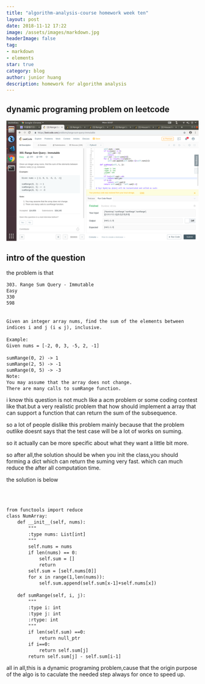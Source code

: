 ```yaml
---
title: "algorithm-analysis-course homework week ten"
layout: post
date: 2018-11-12 17:22
image: /assets/images/markdown.jpg
headerImage: false
tag:
- markdown
- elements
star: true
category: blog
author: junior huang
description: homework for algorithm analysis
---
```


## dynamic programing problem on leetcode

![](./image/leetcode-week-10.png)

## intro of the question

the problem is that
```
303. Range Sum Query - Immutable
Easy
330
598


Given an integer array nums, find the sum of the elements between indices i and j (i ≤ j), inclusive.

Example:
Given nums = [-2, 0, 3, -5, 2, -1]

sumRange(0, 2) -> 1
sumRange(2, 5) -> -1
sumRange(0, 5) -> -3
Note:
You may assume that the array does not change.
There are many calls to sumRange function.

```
i know this question is not much like a acm problem or some coding contest like that.but a very realistic problem that how should implement a array that can support a function that can return the sum of the subsequence.

so a lot of people dislike this problem mainly because that the problem outlike doesnt says that the test case will be a lot of works on suming.

so it actually can be more specific about what they want a little bit more.


so after all,the solution should be when you init the class,you should forming a dict which can return the suming very fast.
which can much reduce the after all computation time.

the solution is below
```



from functools import reduce
class NumArray:
    def __init__(self, nums):
        """
        :type nums: List[int]
        """
        self.nums = nums
        if len(nums) == 0:
            self.sum = []
            return 
        self.sum = [self.nums[0]]
        for x in range(1,len(nums)):
            self.sum.append(self.sum[x-1]+self.nums[x])

    def sumRange(self, i, j):
        """
        :type i: int
        :type j: int
        :rtype: int
        """
        if len(self.sum) ==0:
            return null_ptr
        if i==0:
            return self.sum[j]
        return self.sum[j] - self.sum[i-1]

```


all in all,this is a dynamic programing problem,cause that the origin purpose of the algo is to caculate the needed step always for once to speed up.